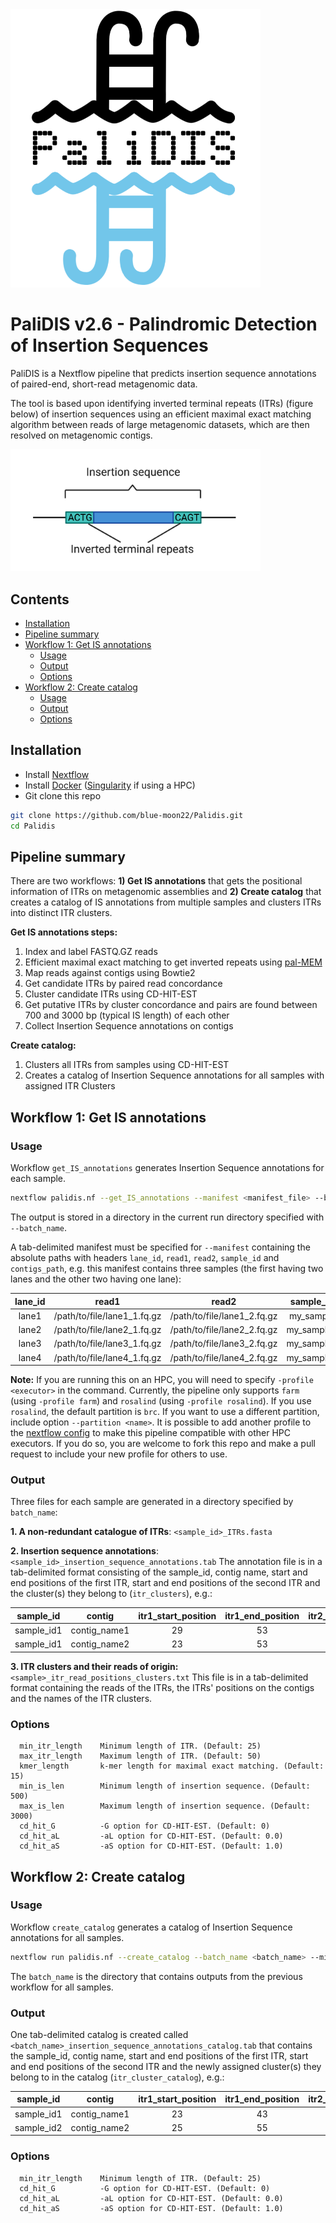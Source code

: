 <img src="img/logo.png" alt="logo" width="400"/>

# **PaliDIS v2.6** - **Pali**ndromic **D**etection of **I**nsertion **S**equences

PaliDIS is a Nextflow pipeline that predicts insertion sequence annotations of paired-end, short-read metagenomic data.

The tool is based upon identifying inverted terminal repeats (ITRs) (figure below) of insertion sequences using an efficient maximal exact matching algorithm between reads of large metagenomic datasets, which are then resolved on metagenomic contigs.

<img src="img/insertion_sequence.png" alt="insertion sequence" width="400"/>

## Contents
- [ Installation ](#installation)
- [ Pipeline summary ](#summary)
- [ Workflow 1: Get IS annotations ](#workflow1)
    - [ Usage ](#usage1)
    - [ Output ](#output1)
    - [ Options ](#options1)
- [ Workflow 2: Create catalog ](#workflow2)
    - [ Usage ](#usage2)
    - [ Output ](#output2)
    - [ Options ](#options2)

<a name="installation"></a>
## Installation
- Install [Nextflow](https://www.nextflow.io/)
- Install [Docker](https://www.docker.com/) ([Singularity](https://sylabs.io/singularity/) if using a HPC)
- Git clone this repo
```bash
git clone https://github.com/blue-moon22/Palidis.git
cd Palidis
```

<a name="summary"></a>
## Pipeline summary
There are two workflows: **1) Get IS annotations** that gets the positional information of ITRs on metagenomic assemblies and **2) Create catalog** that creates a catalog of IS annotations from multiple samples and clusters ITRs into distinct ITR clusters.

**Get IS annotations steps:**
1. Index and label FASTQ.GZ reads
2. Efficient maximal exact matching to get inverted repeats using [pal-MEM](https://github.com/blue-moon22/pal-MEM)
3. Map reads against contigs using Bowtie2
4. Get candidate ITRs by paired read concordance
5. Cluster candidate ITRs using CD-HIT-EST
6. Get putative ITRs by cluster concordance and pairs are found between 700 and 3000 bp (typical IS length) of each other
7. Collect Insertion Sequence annotations on contigs

**Create catalog:**
1. Clusters all ITRs from samples using CD-HIT-EST
2. Creates a catalog of Insertion Sequence annotations for all samples with assigned ITR Clusters

<a name="workflow1"></a>
## Workflow 1: Get IS annotations
<a name="usage1"></a>
### Usage

Workflow `get_IS_annotations` generates Insertion Sequence annotations for each sample.
```bash
nextflow palidis.nf --get_IS_annotations --manifest <manifest_file> --batch_name <batch_name> --min_itr_length <min_itr_length> --kmer_length <kmer_length> --resume -profile <executor>
```
The output is stored in a directory in the current run directory specified with `--batch_name`.

A tab-delimited manifest must be specified for `--manifest` containing the absolute paths with headers `lane_id`, `read1`, `read2`, `sample_id` and `contigs_path`, e.g. this manifest contains three samples (the first having two lanes and the other two having one lane):

lane_id | read1 | read2 | sample_id | contigs_path
:---: | :---: | :---: | :---: | :---:
lane1 | /path/to/file/lane1_1.fq.gz | /path/to/file/lane1_2.fq.gz | my_sample | /path/to/file/contigs.fasta
lane2 | /path/to/file/lane2_1.fq.gz | /path/to/file/lane2_2.fq.gz | my_sample1 | /path/to/file/my_sample1_contigs.fasta
lane3 | /path/to/file/lane3_1.fq.gz | /path/to/file/lane3_2.fq.gz | my_sample2 | /path/to/file/my_sample2_contigs.fasta
lane4 | /path/to/file/lane4_1.fq.gz | /path/to/file/lane4_2.fq.gz | my_sample3 | /path/to/file/my_sample3_contigs.fasta

**Note:** If you are running this on an HPC, you will need to specify `-profile <executor>` in the command. Currently, the pipeline only supports `farm` (using `-profile farm`) and `rosalind` (using `-profile rosalind`). If you use `rosalind`, the default partition is `brc`. If you want to use a different partition, include option `--partition <name>`. It is possible to add another profile to the [nextflow config](https://www.nextflow.io/docs/latest/config.html) to make this pipeline compatible with other HPC executors. If you do so, you are welcome to fork this repo and make a pull request to include your new profile for others to use.

<a name="output1"></a>
### Output
Three files for each sample are generated in a directory specified by `batch_name`:

**1. A non-redundant catalogue of ITRs**: `<sample_id>_ITRs.fasta`

**2. Insertion sequence annotations**: `<sample_id>_insertion_sequence_annotations.tab`
The annotation file is in a tab-delimited format consisting of the sample_id, contig name, start and end positions of the first ITR, start and end positions of the second ITR and the cluster(s) they belong to (`itr_clusters`), e.g.:

sample_id | contig | itr1_start_position | itr1_end_position | itr2_start_position | itr2_end_position | itr_cluster
:---: | :---: | :---: | :---: | :---: | :---: | :---:
sample_id1 | contig_name1 | 29 | 53 | 1004 | 1028 | 1217817
sample_id1 | contig_name2 | 23 | 53 | 2769 | 2832 | 656079

**3. ITR clusters and their reads of origin:** `<sample>_itr_read_positions_clusters.txt`
This file is in a tab-delimited format containing the reads of the ITRs, the ITRs' positions on the contigs and the names of the ITR clusters.

<a name="options1"></a>
### Options
```
  min_itr_length    Minimum length of ITR. (Default: 25)
  max_itr_length    Maximum length of ITR. (Default: 50)
  kmer_length       k-mer length for maximal exact matching. (Default: 15)
  min_is_len        Minimum length of insertion sequence. (Default: 500)
  max_is_len        Maximum length of insertion sequence. (Default: 3000)
  cd_hit_G          -G option for CD-HIT-EST. (Default: 0)
  cd_hit_aL         -aL option for CD-HIT-EST. (Default: 0.0)
  cd_hit_aS         -aS option for CD-HIT-EST. (Default: 1.0)
```

<a name="workflow2"></a>
## Workflow 2: Create catalog
<a name="usage2"></a>
### Usage
Workflow `create_catalog` generates a catalog of Insertion Sequence annotations for all samples.
```bash
nextflow run palidis.nf --create_catalog --batch_name <batch_name> --min_itr_length <min_itr_length> -profile <executor>
```
The `batch_name` is the directory that contains outputs from the previous workflow for all samples.

<a name="output2"></a>
### Output
One tab-delimited catalog is created called `<batch_name>_insertion_sequence_annotations_catalog.tab` that contains the sample_id, contig name, start and end positions of the first ITR, start and end positions of the second ITR and the newly assigned cluster(s) they belong to in the catalog (`itr_cluster_catalog`), e.g.:

sample_id | contig | itr1_start_position | itr1_end_position | itr2_start_position | itr2_end_position | itr_cluster_catalog
:---: | :---: | :---: | :---: | :---: | :---: | :---:
sample_id1 | contig_name1 | 23 | 43 | 2769 | 2822 | 102
sample_id2 | contig_name2 | 25 | 55 | 5738 | 5768 | 101

<a name="options2"></a>
### Options
```
  min_itr_length    Minimum length of ITR. (Default: 25)
  cd_hit_G          -G option for CD-HIT-EST. (Default: 0)
  cd_hit_aL         -aL option for CD-HIT-EST. (Default: 0.0)
  cd_hit_aS         -aS option for CD-HIT-EST. (Default: 1.0)
```
